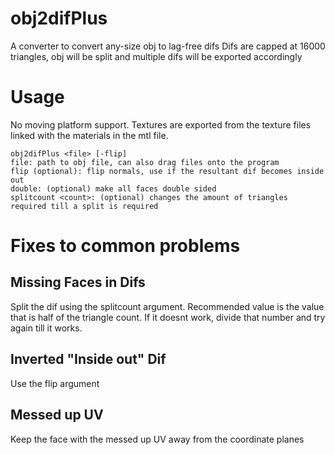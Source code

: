 # obj2difPlus

A converter to convert any-size obj to lag-free difs
Difs are capped at 16000 triangles, obj will be split and multiple difs will be exported accordingly

# Usage

No moving platform support. Textures are exported from the texture files linked with the materials in the mtl file.

```
obj2difPlus <file> [-flip]
file: path to obj file, can also drag files onto the program
flip (optional): flip normals, use if the resultant dif becomes inside out
double: (optional) make all faces double sided
splitcount <count>: (optional) changes the amount of triangles required till a split is required
```

# Fixes to common problems

## Missing Faces in Difs

Split the dif using the splitcount argument. Recommended value is the value that is half of the triangle count. If it doesnt work, divide that number and try again till it works.

## Inverted "Inside out" Dif

Use the flip argument

## Messed up UV

Keep the face with the messed up UV away from the coordinate planes
